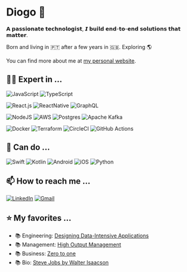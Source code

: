   
# Diogo 👾

𝗔 𝗽𝗮𝘀𝘀𝗶𝗼𝗻𝗮𝘁𝗲 𝘁𝗲𝗰𝗵𝗻𝗼𝗹𝗼𝗴𝗶𝘀𝘁, 𝙄 𝗯𝘂𝗶𝗹𝗱 𝗲𝗻𝗱-𝘁𝗼-𝗲𝗻𝗱 𝘀𝗼𝗹𝘂𝘁𝗶𝗼𝗻𝘀 𝘁𝗵𝗮𝘁 𝗺𝗮𝘁𝘁𝗲𝗿.

Born and living in 🇵🇹 after a few years in 🇬🇧. Exploring 🌎

You can find more about me at [my personal website](https://diogocunha.tech/).

## 👷🏻 Expert in ...

![JavaScript](https://img.shields.io/badge/JavaScript-323330?style=for-the-badge&logo=javascript&logoColor=F7DF1E)
![TypeScript](https://img.shields.io/badge/TypeScript-007ACC?style=for-the-badge&logo=typescript&logoColor=white)

![React.js](https://img.shields.io/badge/React-20232A?style=for-the-badge&logo=react&logoColor=61DAFB)
![ReactNative](https://img.shields.io/badge/React_Native-20232A?style=for-the-badge&logo=react&logoColor=61DAFB)
![GraphQL](https://img.shields.io/badge/-GraphQL-E10098?style=for-the-badge&logo=graphql&logoColor=white)

![NodeJS](https://img.shields.io/badge/Node.js-43853D?style=for-the-badge&logo=node.js&logoColor=white)
![AWS](https://img.shields.io/badge/AWS-%23FF9900.svg?style=for-the-badge&logo=amazon-aws&logoColor=white)
![Postgres](https://img.shields.io/badge/PostgreSQL-316192?style=for-the-badge&logo=postgresql&logoColor=white)
![Apache Kafka](https://img.shields.io/badge/Apache%20Kafka-000?style=for-the-badge&logo=apachekafka)

![Docker](https://img.shields.io/badge/docker-%230db7ed.svg?style=for-the-badge&logo=docker&logoColor=white)
![Terraform](https://img.shields.io/badge/terraform-%235835CC.svg?style=for-the-badge&logo=terraform&logoColor=white)
![CircleCI](https://img.shields.io/badge/circle%20ci-%23161616.svg?style=for-the-badge&logo=circleci&logoColor=white)
![GitHub Actions](https://img.shields.io/badge/github%20actions-%232671E5.svg?style=for-the-badge&logo=githubactions&logoColor=white)

## 🌱 Can do ...
![Swift](https://img.shields.io/badge/swift-F54A2A?style=for-the-badge&logo=swift&logoColor=white)
![Kotlin](https://img.shields.io/badge/kotlin-%237F52FF.svg?style=for-the-badge&logo=kotlin&logoColor=white)
![Android](https://img.shields.io/badge/Android-3DDC84?style=for-the-badge&logo=android&logoColor=white)
![iOS](https://img.shields.io/badge/iOS-000000?style=for-the-badge&logo=ios&logoColor=white)
![Python](https://img.shields.io/badge/python-3670A0?style=for-the-badge&logo=python&logoColor=ffdd54)


## 📫 How to reach me ...
[![LinkedIn](https://img.shields.io/badge/linkedin-%230077B5.svg?style=for-the-badge&logo=linkedin&logoColor=white)](https://www.linkedin.com/in/diogo-cunha-3155a98a/)
[![Gmail](https://img.shields.io/badge/Gmail-D14836?style=for-the-badge&logo=gmail&logoColor=white)](mailto:diogofncunha@gmail.com)

## ⭐️ My favorites ...
- 📚 Engineering: [Designing Data-Intensive Applications](https://www.amazon.com/Designing-Data-Intensive-Applications-Reliable-Maintainable/dp/1449373321)
- 📚 Management: [High Output Management](https://www.amazon.de/-/en/Andrew-S-Grove/dp/B08RDKCH4M/ref=sr_1_2?adgrpid=81011716974&hvadid=394735072477&hvdev=c&hvlocphy=20866&hvnetw=g&hvqmt=e&hvrand=6430795873684053620&hvtargid=kwd-297473118671&hydadcr=24728_1949098&keywords=high+output+management&qid=1700085546&sr=8-2)
- 📚 Business: [Zero to one](https://www.amazon.co.uk/Zero-to-One/dp/B00XLSKG5W/ref=sr_1_1?crid=3Q0O437WLROVG&keywords=zero+to+1&qid=1700085648&s=audible&sprefix=zero+to+1%2Caudible%2C81&sr=1-1)
- 📚 Bio: [Steve Jobs by Walter Isaacson](https://www.amazon.co.uk/Steve-Jobs-Walter-Isaacson-2011-10-24/dp/B01K16UNFO/ref=sr_1_2?crid=GIP4WJIZCKAJ&keywords=steve+jobs+walter+isaacson&qid=1700085679&s=audible&sprefix=Steve+jobs%2Caudible%2C90&sr=1-2)

<!--



Here are some ideas to get you started:

- 🌱 I’m currently learning ...
- 👯 I’m looking to collaborate on ...
- 🤔 I’m looking for help with ...
- 💬 Ask me about ...
- 📫 How to reach me: ...
- 😄 Pronouns: ...
- ⚡ Fun fact: ...
-->
